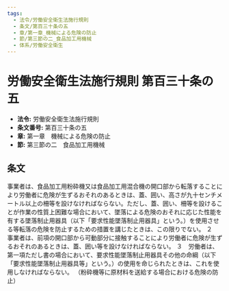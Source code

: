 ```yaml
---
tags:
  - 法令/労働安全衛生法施行規則
  - 条文/第百三十条の五
  - 章/第一章_機械による危険の防止
  - 節/第三節の二_食品加工用機械
  - 体系/労働安全衛生
---
```

# 労働安全衛生法施行規則 第百三十条の五

- **法令:** 労働安全衛生法施行規則
- **条文番号:** 第百三十条の五
- **章:** 第一章　機械による危険の防止
- **節:** 第三節の二　食品加工用機械

## 条文
事業者は、食品加工用粉砕機又は食品加工用混合機の開口部から転落することにより労働者に危険が生ずるおそれのあるときは、蓋、囲い、高さが九十センチメートル以上の柵等を設けなければならない。ただし、蓋、囲い、柵等を設けることが作業の性質上困難な場合において、墜落による危険のおそれに応じた性能を有する墜落制止用器具（以下「要求性能墜落制止用器具」という。）を使用させる等転落の危険を防止するための措置を講じたときは、この限りでない。
２　事業者は、前項の開口部から可動部分に接触することにより労働者に危険が生ずるおそれのあるときは、蓋、囲い等を設けなければならない。
３　労働者は、第一項ただし書の場合において、要求性能墜落制止用器具その他の命綱（以下「要求性能墜落制止用器具等」という。）の使用を命じられたときは、これを使用しなければならない。
（粉砕機等に原材料を送給する場合における危険の防止）

